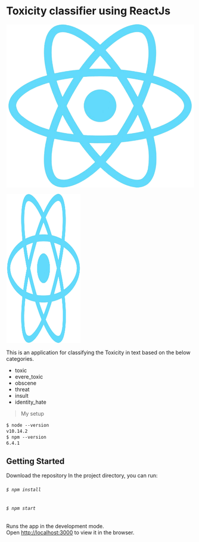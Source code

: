 # Toxicity classifier using ReactJs

 ![React App](https://github.com/stsfaroz/Toxicity-classifier-using-ReactJs/blob/main/ret.png) 
 
 <img src="https://github.com/stsfaroz/Toxicity-classifier-using-ReactJs/blob/main/ret.png" width="200" height="400" />
 
 This is an application for classifying the Toxicity in text based on the below categories.
* toxic
* evere_toxic
* obscene
* threat
* insult
* identity_hate

> My setup 
```
$ node --version
v10.14.2
$ npm --version
6.4.1
```
## Getting Started

Download the repository 
In the project directory, you can run:

###### `$ npm install`

###### `$ npm start`

Runs the app in the development mode.\
Open [http://localhost:3000](http://localhost:3000) to view it in the browser.

